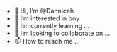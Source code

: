 - 👋 Hi, I’m @Dannicah
- 👀 I’m interested in boy
- 🌱 I’m currently learning ...
- 💞️ I’m looking to collaborate on ...
- 📫 How to reach me ...

<!---
Dannicah/Dannicah is a ✨ special ✨ repository because its `README.md` (this file) appears on your GitHub profile.
You can click the Preview link to take a look at your changes.
--->

